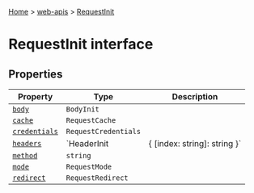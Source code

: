 [Home](./index) &gt; [web-apis](./web-apis.md) &gt; [RequestInit](./web-apis.requestinit.md)

# RequestInit interface

## Properties

|  Property | Type | Description |
|  --- | --- | --- |
|  [`body`](./web-apis.requestinit.body.md) | `BodyInit` |  |
|  [`cache`](./web-apis.requestinit.cache.md) | `RequestCache` |  |
|  [`credentials`](./web-apis.requestinit.credentials.md) | `RequestCredentials` |  |
|  [`headers`](./web-apis.requestinit.headers.md) | `HeaderInit|{ [index: string]: string }` |  |
|  [`method`](./web-apis.requestinit.method.md) | `string` |  |
|  [`mode`](./web-apis.requestinit.mode.md) | `RequestMode` |  |
|  [`redirect`](./web-apis.requestinit.redirect.md) | `RequestRedirect` |  |

